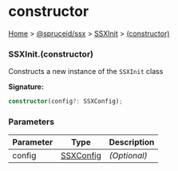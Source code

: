 # constructor

[Home](https://github.com/spruceid/ssx/blob/main/documentation/reference/ssx-sdk/index.md) > [@spruceid/ssx](../) > [SSXInit](./) > [(constructor)](ssx.ssxinit.\_constructor\_.md)

### SSXInit.(constructor)

Constructs a new instance of the `SSXInit` class

**Signature:**

```typescript
constructor(config?: SSXConfig);
```

### Parameters

| Parameter | Type                           | Description  |
| --------- | ------------------------------ | ------------ |
| config    | [SSXConfig](../ssx.ssxconfig/) | _(Optional)_ |

